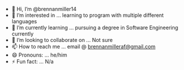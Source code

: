 - 👋 Hi, I’m @brennanmiller14
- 👀 I’m interested in ... learning to program with multiple different languages
- 🌱 I’m currently learning ... pursuing a degree in Software Engineering currently
- 💞️ I’m looking to collaborate on ... Not sure
- 📫 How to reach me ... email @ brennanmilleraf@gmail.com
- 😄 Pronouns: ... he/him
- ⚡ Fun fact: ... N/a

<!---
brennanmiller14/brennanmiller14 is a ✨ special ✨ repository because its `README.md` (this file) appears on your GitHub profile.
You can click the Preview link to take a look at your changes.
--->
